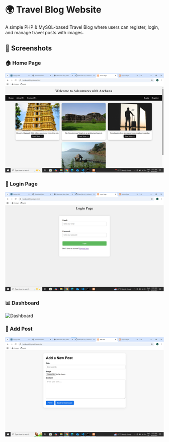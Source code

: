 # 🌍 Travel Blog Website

A simple PHP & MySQL-based Travel Blog where users can register, login, and manage travel posts with images.

## 📸 Screenshots

### 🏠 Home Page
![Home Page](./screenshots/home.png)

### 🔐 Login Page
![Login Page](./screenshots/login.png)

### 📊 Dashboard
![Dashboard](./screenshots/dashboard.png)

### 📝 Add Post
![Add Post](./screenshots/add.png)
